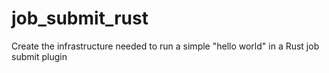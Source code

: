 # job_submit_rust
Create the infrastructure needed to run a simple "hello world" in a Rust job submit plugin
